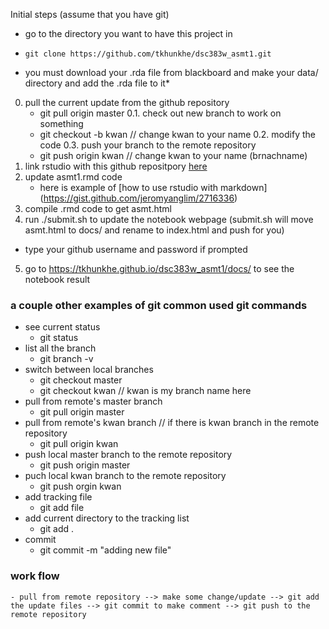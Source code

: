 Initial steps (assume that you have git)
- go to the directory you want to have this project in
- <pre><code>git clone https://github.com/tkhunkhe/dsc383w_asmt1.git</code></pre>

* you must download your .rda file from blackboard and make your data/ directory and add the .rda file to it*


0. pull the current update from the github repository
	- git pull origin master
0.1. check out new branch to work on something
	- git checkout -b kwan      // change kwan to your name
0.2. modify the code
0.3. push your branch to the remote repository
	- git push origin kwan      // change kwan to your name (brnachname)  
1. link rstudio with this github repositpory [here](http://www.molecularecologist.com/2013/11/using-github-with-r-and-rstudio/)
2. update asmt1.rmd code
	- here is example of [how to use rstudio with markdown] (https://gist.github.com/jeromyanglim/2716336) 
3. compile .rmd code to get asmt.html
4. run ./submit.sh to update the notebook webpage (submit.sh will move asmt.html to docs/ and rename to index.html and push for you)
  - type your github username and password if prompted  
5. go to https://tkhunkhe.github.io/dsc383w_asmt1/docs/ to see the notebook result


### a couple other examples of  git common used git commands 
- see current status 
	- git status
- list all the branch
	- git branch -v
- switch between local branches
	- git checkout master
	- git checkout kwan 	// kwan is my branch name here
- pull from remote's master branch
	- git pull origin master
- pull from remote's kwan branch   // if there is kwan branch in the remote repository
	- git pull origin kwan
- push local master branch  to the remote repository
	- git push origin master
- puch local kwan branch to the remote repository
	- git push orgin kwan
- add tracking file
	- git add file
- add current directory to the tracking list
	- git add .
- commit
	- git commit -m "adding new file"


### work flow
	- pull from remote repository --> make some change/update --> git add the update files --> git commit to make comment --> git push to the remote repository
